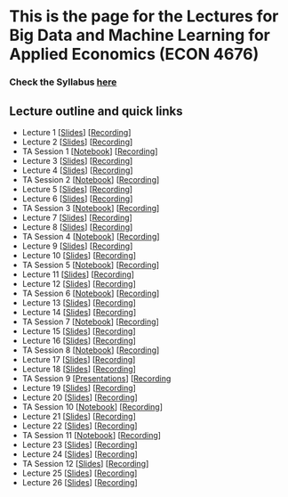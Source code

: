 # This is the page for the Lectures for Big Data and Machine Learning for Applied Economics (ECON 4676)
### Check the Syllabus [here](https://github.com/ECON-4676-UNIANDES-Fall-2021/Syllabus)


## Lecture outline and quick links

- Lecture 1 \[[Slides](https://github.com/ECON-4676-UNIANDES-Fall-2021/Lectures/blob/main/Lecture1/Lecture1.pdf)\] \[[Recording](https://www.dropbox.com/sh/sh2aosesynb6x47/AACd5ZGPHUaEMvrtg273Md98a?dl=0)\]
- Lecture 2 \[[Slides](https://github.com/ECON-4676-UNIANDES-Fall-2021/Lectures/blob/main/Lecture2/Lecture2.pdf)\] \[[Recording](https://www.dropbox.com/sh/q1l0yowm1od9ifu/AADSaETcCjl3IVp4hSPER2tja?dl=0)\]
- TA Session 1 \[[Notebook](https://github.com/ECON-4676-UNIANDES-Fall-2021/e-TA/blob/main/e-ta3_python/e-ta3_python.ipynb)\] \[[Recording](https://uniandes-my.sharepoint.com/personal/r_cano_uniandes_edu_co/_layouts/15/onedrive.aspx?id=%2Fpersonal%2Fr%5Fcano%5Funiandes%5Fedu%5Fco%2FDocuments%2FBDL%2FGrabaciones%20complementarias%2FComplementaria%201%2Fzoom%5F0%2Emp4&parent=%2Fpersonal%2Fr%5Fcano%5Funiandes%5Fedu%5Fco%2FDocuments%2FBDL%2FGrabaciones%20complementarias%2FComplementaria%201)\]
- Lecture 3 \[[Slides](https://github.com/ECON-4676-UNIANDES-Fall-2021/Lectures/blob/main/Lecture3/Lecture3.pdf)\] \[[Recording](https://www.dropbox.com/sh/m86m09qrwj3pvun/AAAePA5qltJVrpJh36xGg8lOa?dl=0)\]
- Lecture 4 \[[Slides](https://github.com/ECON-4676-UNIANDES-Fall-2021/Lectures/blob/main/Lecture4/Lecture4.pdf)\] \[[Recording](https://www.dropbox.com/sh/670e2d0jns7zset/AAA0tpMmNjwyb4P9QzdyqUKXa?dl=0)\]
- TA Session 2 \[[Notebook](https://github.com/ECON-4676-UNIANDES-Fall-2021/e-TA/blob/main/e-ta3_python/e-ta3_python.ipynb)\] \[[Recording](https://uniandes-my.sharepoint.com/personal/r_cano_uniandes_edu_co/_layouts/15/onedrive.aspx?id=%2Fpersonal%2Fr%5Fcano%5Funiandes%5Fedu%5Fco%2FDocuments%2FBDL%2FGrabaciones%20complementarias%2Fcomplementaria%202)\]
- Lecture 5 \[[Slides](https://github.com/ECON-4676-UNIANDES-Fall-2021/Lectures/blob/main/Lecture05/Lecture5.pdf)\] \[[Recording](https://www.dropbox.com/sh/jue73u3cuwh3ymj/AABJfnoINW6URMMY71AGLSGYa?dl=0)\]
- Lecture 6 \[[Slides](https://github.com/ECON-4676-UNIANDES-Fall-2021/Lectures/blob/main/Lecture06/Lecture6.pdf)\] \[[Recording](https://www.dropbox.com/sh/ourgfg5zq18l50m/AABAEerziH_u6bR4nOKjSLhha?dl=0)\]
- TA Session 3 \[[Notebook](https://github.com/ECON-4676-UNIANDES-Fall-2021/e-TA/blob/main/e-ta4_webscraping_basics/e-ta4_webscraping_basics.ipynb)\] \[[Recording](https://uniandes-my.sharepoint.com/personal/r_cano_uniandes_edu_co/_layouts/15/onedrive.aspx?id=%2Fpersonal%2Fr%5Fcano%5Funiandes%5Fedu%5Fco%2FDocuments%2FBDL%2FGrabaciones%20complementarias%2FComplementaria%203%2Fzoom%5F0%2Emp4&parent=%2Fpersonal%2Fr%5Fcano%5Funiandes%5Fedu%5Fco%2FDocuments%2FBDL%2FGrabaciones%20complementarias%2FComplementaria%203)\]
- Lecture 7 \[[Slides](https://github.com/ECON-4676-UNIANDES-Fall-2021/Lectures/blob/main/Lecture07/Lecture7.pdf)\] \[[Recording](https://www.dropbox.com/sh/u20v68dplmy8ckn/AACO2ZAmz6st52DNplzNcW2Ga?dl=0)\]
- Lecture 8 \[[Slides](https://github.com/ECON-4676-UNIANDES-Fall-2021/Lectures/blob/main/Lecture08/Lecture8.pdf)\] \[[Recording](https://www.dropbox.com/sh/gjvhvau6knw3t3q/AAACoexos_DiciPSnDzeIQNOa?dl=0)\]
- TA Session 4 \[[Notebook](https://github.com/ECON-4676-UNIANDES-Fall-2021/e-TA/blob/main/e-ta5_webscraping_basics/e-ta5_webscraping_selenium.ipynb)\] \[[Recording](https://uniandes-my.sharepoint.com/personal/r_cano_uniandes_edu_co/_layouts/15/onedrive.aspx?id=%2Fpersonal%2Fr%5Fcano%5Funiandes%5Fedu%5Fco%2FDocuments%2FBDL%2FGrabaciones%20complementarias%2FComplementaria%204%2Fzoom%5F0%2Emp4&parent=%2Fpersonal%2Fr%5Fcano%5Funiandes%5Fedu%5Fco%2FDocuments%2FBDL%2FGrabaciones%20complementarias%2FComplementaria%204)\]
- Lecture 9 \[[Slides](https://github.com/ECON-4676-UNIANDES-Fall-2021/Lectures/blob/main/Lecture09/Lecture9.pdf)\] \[[Recording](https://www.dropbox.com/sh/e1hwmekqxbikhu7/AAB150fKwLplOGkuJfN9GWDZa?dl=0)\]
- Lecture 10 \[[Slides](https://github.com/ECON-4676-UNIANDES-Fall-2021/Lectures/blob/main/Lecture10/Lecture10.pdf)\] \[[Recording](https://www.dropbox.com/sh/hyvj799lns8x9ol/AAA-AkUANIPe4u-c22dCIwXya?dl=0)\]
- TA Session 5 \[[Notebook](https://github.com/ECON-4676-UNIANDES-Fall-2021/e-TA/blob/main/e-ta6_Direct_sampling_and_Gibbs_sampler/e-ta6_Direct_sampling_and_Gibbs_sampler.ipynb)\] \[[Recording](https://uniandes-my.sharepoint.com/personal/r_cano_uniandes_edu_co/_layouts/15/onedrive.aspx?id=%2Fpersonal%2Fr%5Fcano%5Funiandes%5Fedu%5Fco%2FDocuments%2FBDL%2FGrabaciones%20complementarias%2FComplementaria%205)\]
- Lecture 11 \[[Slides](https://github.com/ECON-4676-UNIANDES-Fall-2021/Lectures/blob/main/Lecture11/Lecture11.pdf)\] \[[Recording](https://www.dropbox.com/sh/lktsx0n6locv2qr/AAD7PHTxYnqftyBxmLSO_YQfa?dl=0)\]
- Lecture 12 \[[Slides](https://github.com/ECON-4676-UNIANDES-Fall-2021/Lectures/blob/main/Lecture12/Lecture12.pdf)\] \[[Recording](https://www.dropbox.com/sh/mwzrg2n68gg3qhi/AADygUnSySmFst9DPa_Y_A0ga?dl=0)\]
- TA Session 6 \[[Notebook](https://github.com/ECON-4676-UNIANDES-Fall-2021/e-TA/blob/main/e-ta7_Spatial_Data/e-ta7_Spatial_Data.ipynb)\] \[[Recording](https://uniandes-my.sharepoint.com/personal/r_cano_uniandes_edu_co/_layouts/15/onedrive.aspx?id=%2Fpersonal%2Fr%5Fcano%5Funiandes%5Fedu%5Fco%2FDocuments%2FBDL%2FGrabaciones%20complementarias%2Fcomplementaria%206)\]
- Lecture 13 \[[Slides](https://github.com/ECON-4676-UNIANDES-Fall-2021/Lectures/blob/main/Lecture13/Lecture13.pdf)\] \[[Recording](https://www.dropbox.com/sh/89r86u5hwrzr8ka/AACnmZFyrgMT1GjuMRgw63Bia?dl=0)\]
- Lecture 14 \[[Slides](https://github.com/ECON-4676-UNIANDES-Fall-2021/Lectures/blob/main/Lecture14/Lecture14.pdf)\] \[[Recording](https://www.dropbox.com/sh/fsnpjqkptiajy6w/AADjATQMXNg7KcYvChUW3yWea?dl=0)\]
- TA Session 7 \[[Notebook](https://github.com/ECON-4676-UNIANDES-Fall-2021/e-TA/blob/main/e-ta8_Spatial_models/e-ta8_Spatial_models.ipynb)\] \[[Recording](https://uniandes-my.sharepoint.com/personal/r_cano_uniandes_edu_co/_layouts/15/onedrive.aspx?id=%2Fpersonal%2Fr%5Fcano%5Funiandes%5Fedu%5Fco%2FDocuments%2FBDL%2FGrabaciones%20complementarias%2FComplementaria%207)\]
- Lecture 15 \[[Slides](https://github.com/ECON-4676-UNIANDES-Fall-2021/Lectures/blob/main/Lecture15/Lecture15.pdf)\] \[[Recording](https://www.dropbox.com/sh/4xly4v0q0c8acyq/AAAF0V0pfHUBbBLZVMuRqXtia?dl=0)\]
- Lecture 16 \[[Slides](https://github.com/ECON-4676-UNIANDES-Fall-2021/Lectures/blob/main/Lecture16/Lecture16.pdf)\] \[[Recording](https://www.dropbox.com/sh/gbcd85f5cow85eq/AADu6RW9Ihtott5soNnvzxuba?dl=0)\]
- TA Session 8 \[[Notebook](https://github.com/ECON-4676-UNIANDES-Fall-2021/e-TA/blob/main/e-ta9_Overfit_and_cross_validation/Cross_validation_and_overfit.ipynb)\] \[[Recording](https://uniandes-my.sharepoint.com/personal/r_cano_uniandes_edu_co/_layouts/15/onedrive.aspx?id=%2Fpersonal%2Fr%5Fcano%5Funiandes%5Fedu%5Fco%2FDocuments%2FBDL%2FGrabaciones%20complementarias%2FComplementaria%208)\]
- Lecture 17 \[[Slides](https://github.com/ECON-4676-UNIANDES-Fall-2021/Lectures/blob/main/Lecture17/Lecture17.pdf)\] \[[Recording](https://www.dropbox.com/sh/vbbymurdj9iby00/AAD3wcQFPW0AZWi1HsXiZ_l1a?dl=0)\]
- Lecture 18 \[[Slides](https://github.com/ECON-4676-UNIANDES-Fall-2021/Lectures/blob/main/Lecture18/Lecture18.pdf)\] \[[Recording](https://www.dropbox.com/sh/sw9r1ygoe8fuvh3/AAAg-8BE8YaynU5NETZInKlja?dl=0)\]
- TA Session 9 \[[Presentations]()\] \[[Recording](https://www.dropbox.com/sh/sjxjypinqzdqmsa/AAAOn0c-8guV4c5iah8Q_lo8a?dl=0)
- Lecture 19 \[[Slides](https://github.com/ECON-4676-UNIANDES-Fall-2021/Lectures/blob/main/Lecture19/Lecture19.pdf)\] \[[Recording](https://www.dropbox.com/sh/lrrozw9e1zba822/AABEjONRhFR--XYfv2AEUMrCa?dl=0)\]
- Lecture 20 \[[Slides](https://github.com/ECON-4676-UNIANDES-Fall-2021/Lectures/blob/main/Lecture20/Lecture20.pdf)\] \[[Recording](https://www.dropbox.com/sh/gwf31hh6ym30dya/AAD-oIy3hp5qOkk9ArjQYj8Ka?dl=0)\]
- TA Session 10 \[[Notebook](https://github.com/ECON-4676-UNIANDES-Fall-2021/e-TA/blob/main/e-ta10_Classification/Classification.ipynb)\] \[[Recording](https://uniandes-my.sharepoint.com/personal/r_cano_uniandes_edu_co/_layouts/15/onedrive.aspx?id=%2Fpersonal%2Fr%5Fcano%5Funiandes%5Fedu%5Fco%2FDocuments%2FBDL%2FGrabaciones%20complementarias%2FComplementaria%2010)\]
- Lecture 21 \[[Slides](https://github.com/ECON-4676-UNIANDES-Fall-2021/Lectures/blob/main/Lecture21/Lecture21.pdf)\] \[[Recording](https://www.dropbox.com/sh/qn2z39v1stjac87/AAB0O07J-P3bgKQ2ZAVlBIoWa?dl=0)\]
- Lecture 22 \[[Slides](https://github.com/ECON-4676-UNIANDES-Fall-2021/Lectures/blob/main/Lecture22/Lecture22.pdf)\] \[[Recording](https://www.dropbox.com/sh/rim9k9csiq7dq0k/AAAUu9MRj0NqT-mC7fF9n_qka?dl=0)\]
- TA Session 11 \[[Notebook](https://github.com/ECON-4676-UNIANDES-Fall-2021/e-TA/blob/main/e-ta11_trees_and_random_forest/Decision%20trees%2C%20Random%20forest%20and%20GBM.ipynb)\] \[[Recording](https://uniandes-my.sharepoint.com/personal/r_cano_uniandes_edu_co/_layouts/15/onedrive.aspx?id=%2Fpersonal%2Fr%5Fcano%5Funiandes%5Fedu%5Fco%2FDocuments%2FBDL%2FGrabaciones%20complementarias%2FComplementaria%2011)\]
- Lecture 23 \[[Slides](https://github.com/ECON-4676-UNIANDES-Fall-2021/Lectures/blob/main/Lecture23/Lecture23.pdf)\] \[[Recording](https://www.dropbox.com/sh/8c99j0bo8h0g2dx/AACOBwor5s_C_hoAfo8TqjNRa?dl=0)\]
- Lecture 24 \[[Slides](https://github.com/ECON-4676-UNIANDES-Fall-2021/Lectures/blob/main/Lecture24/Lecture24.pdf)\] \[[Recording](https://www.dropbox.com/sh/nsakvjvn50hxn86/AACEypD0I_LA-nEdRCjRV1Pca?dl=0)\]
- TA Session 12 \[[Slides](https://github.com/ECON-4676-UNIANDES-Fall-2021/Lectures/blob/main/Lecture24b/Lecture24b.pdf)\] \[[Recording](https://www.dropbox.com/sh/iv2i9orrqh1i363/AACNw1w7U_LvLymjG9A3lr2Na?dl=0)\]
- Lecture 25 \[[Slides](https://github.com/ECON-4676-UNIANDES-Fall-2021/Lectures/blob/main/Lecture25/Lecture25.pdf)\] \[[Recording](https://www.dropbox.com/sh/v9gyjcdzidrg3yi/AACtGYIc0Vxo5psBpbBYk76Za?dl=0)\]
- Lecture 26 \[[Slides](https://github.com/ECON-4676-UNIANDES-Fall-2021/Lectures/blob/main/Lecture26/Lecture26.pdf)\] \[[Recording]()\]